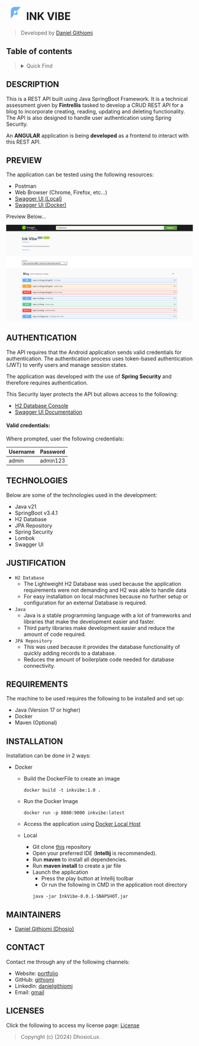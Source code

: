 # [<img src="src/main/resources/static/logo.png" height="40" style="margin:0 5px" alt="Fintrellis Logo"/>](https://github.com/githiomi/InkVibe) INK VIBE

> Developed by <a href="httpS://github.com/githiomi">Daniel Githiomi</a>

## Table of contents
><details>
><summary>Quick Find</summary>
><ol>
><li><a href="#description">Description</a></li>
><li><a href="#preview">Preview</a></li>
><li><a href="#authentication">Authentication</a></li>
><li><a href="#technologies">Technologies</a></li>
><li><a href="#justification">Justification</a></li>
><li><a href="#requirements">Requirements</a></li>
><li><a href="#installation">Installation</a></li>
><li><a href="#maintainers">Maintainers</a></li>
><li><a href="#contact">Contact</a></li>
><li><a href="#licenses">Licenses</a></li>
></ol>
></details>

## DESCRIPTION

This is a REST API built using Java SpringBoot Framework. It is a technical assessment given by **Fintrellis** tasked to develop a CRUD REST API for a blog to incorporate creating, reading, updating and deleting functionality. The API is also designed to handle user authentication using Spring Security.

An __ANGULAR__ application is being **developed** as a frontend to interact with this REST API.

## PREVIEW

The application can be tested using the following resources:
- Postman
- Web Browser (Chrome, Firefox, etc...)
- [Swagger UI (Local)](http://localhost:9000/swagger-ui/index.html)
- [Swagger UI (Docker)](http://localhost:8080/swagger-ui/index.html) 

Preview Below...

![screenshot-preview](src/main/resources/static/preview.png)

## AUTHENTICATION

The API requires that the Android application sends valid credentials for authentication. The authentication process uses token-based authentication (JWT) to verify users and manage session states.

The application was developed with the use of **Spring Security** and therefore requires authentication.

This Security layer protects the API but allows access to the following:
- [H2 Database Console](http://localhost:9000/h2)
- [Swagger UI Documentation](http://localhost:9000/swagger-ui/index.html)

#### Valid credentials:

Where prompted, user the following credentials:

| Username | Password |
|----------|----------|
| admin    | admin123 |

## TECHNOLOGIES

Below are some of the technologies used in the development:

- Java v21
- SpringBoot v3.4.1
- H2 Database
- JPA Repository
- Spring Security
- Lombok
- Swagger UI

## JUSTIFICATION

- `H2 Database`
  - The Lightweight H2 Database was used because the application requirements were not demanding and H2 was able to handle data
  - For easy installation on local machines because no further setup or configuration for an external Database is required.
- `Java`
  - Java is a stable programming language with a lot of frameworks and libraries that make the development easier and faster.
  - Third party libraries make development easier and reduce the amount of code required.
- `JPA Repository`
  - This was used because it provides the database functionality of quickly adding records to a database.
  - Reduces the amount of boilerplate code needed for database connectivity.

## REQUIREMENTS

The machine to be used requires the following to be installed and set up:

* Java (Version 17 or higher)
* Docker
* Maven (Optional)

## INSTALLATION

Installation can be done in 2 ways:

- Docker
  - Build the DockerFile to create an image
    ```shell
    docker build -t inkvibe:1.0 .
    ```
  - Run the Docker Image
    ```shell
    docker run -p 8080:9000 inkvibe:latest
    ```
  - Access the application using [Docker Local Host](http://localhost:8080/api/v1/blog)
    
  - Local
    - Git clone [this](https://github.com/githiomi/InkVibe) repository
    - Open your preferred IDE (__Intellij__ is recommended).
    - Run __maven__ to install all dependencies.
    - Run __maven install__ to create a jar file
    - Launch the application
      - Press the play button at Intellij toolbar
      - Or run the following in CMD in the application root directory
      ```shell
      java -jar InkVibe-0.0.1-SNAPSHOT.jar
      ```

## MAINTAINERS

- [Daniel Githiomi (Dhosio)](https://github.com/githiomi)

## CONTACT

Contact me through any of the following channels:

* Website: [portfolio](https://danielgithiomi.com)
* GitHub: [githiomi](https://github.com/githiomi)
* LinkedIn: [danielgithiomi](https://linkedin.com/in/daniel-githiomi/)
* Email: [gmail](danielgithiomi@gmail.com)

## LICENSES

Click the following to access my license page: [License](https://githiomi.github.io/Privacy-Policy/)

> Copyright (c) {2024} DhosioLux.